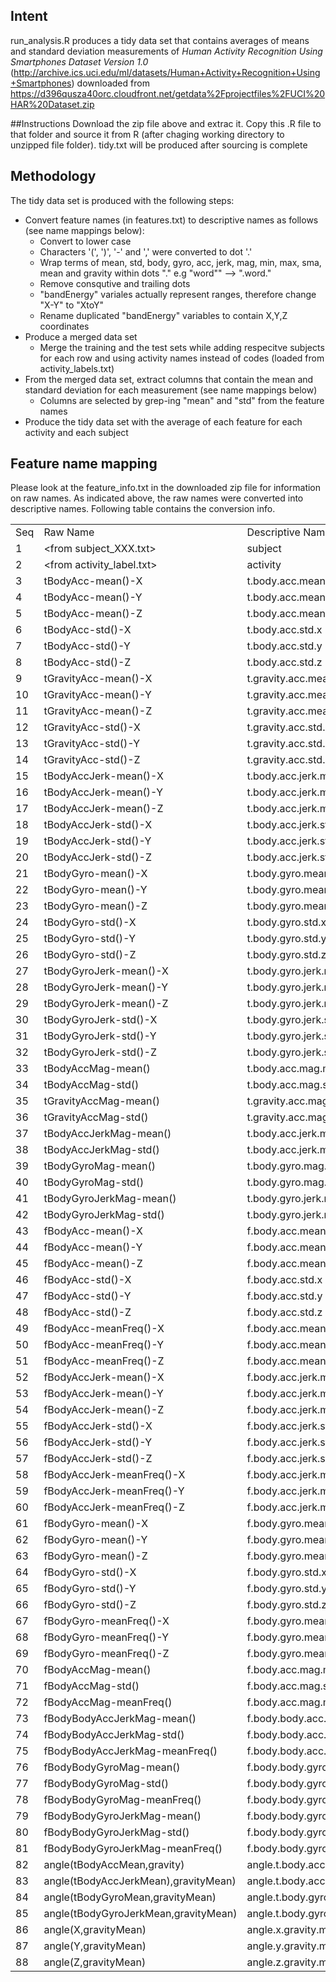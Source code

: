 
## Intent

run_analysis.R produces a tidy data set that contains averages of means and standard deviation measurements of *Human Activity Recognition Using Smartphones Dataset Version 1.0* (http://archive.ics.uci.edu/ml/datasets/Human+Activity+Recognition+Using+Smartphones) downloaded from https://d396qusza40orc.cloudfront.net/getdata%2Fprojectfiles%2FUCI%20HAR%20Dataset.zip

##Instructions
Download the zip file above and extrac it. Copy this .R file to that folder and source it from R (after chaging working directory to unzipped file folder). tidy.txt will be produced after sourcing is complete

## Methodology
The tidy data set is produced with the following steps:

* Convert feature names (in features.txt) to descriptive names as follows (see name mappings below):
   * Convert to lower case
   * Characters '(', ')', '-' and ',' were converted to dot '.'
   * Wrap terms of mean, std, body, gyro, acc, jerk, mag, min, max, sma, mean and gravity within dots "." e.g "word"" --> ".word."
   * Remove consqutive and trailing dots 
   * "bandEnergy" variales actually represent ranges, therefore change "X-Y" to "XtoY"
   * Rename duplicated "bandEnergy" variables to contain X,Y,Z coordinates
* Produce a merged data set
   * Merge the training and the test sets while adding respecitve subjects for each row and using activity names instead of codes (loaded from activity_labels.txt)
* From the merged data set, extract columns that contain the mean and standard deviation for each measurement (see name mappings below)
   * Columns are selected by grep-ing "mean" and "std" from the feature names
* Produce the tidy data set with the average of each feature for each activity and each subject

## Feature name mapping
Please look at the feature_info.txt in the downloaded zip file for information on raw names. As indicated above, the raw names were converted into descriptive names. Following table contains the conversion info.

<table>
<tr><td> Seq </td><td> Raw Name </td><td> Descriptive Name </td><tr>
<tr><td> 1 </td><td> &lt;from subject_XXX.txt&gt;</td><td>subject</td><tr>
<tr><td> 2 </td><td> &lt;from activity_label.txt&gt;</td><td>activity</td><tr>
<tr><td> 3 </td><td> tBodyAcc-mean()-X </td><td> t.body.acc.mean.x </td><tr>
<tr><td> 4 </td><td> tBodyAcc-mean()-Y </td><td> t.body.acc.mean.y </td><tr>
<tr><td> 5 </td><td> tBodyAcc-mean()-Z </td><td> t.body.acc.mean.z </td><tr>
<tr><td> 6 </td><td> tBodyAcc-std()-X </td><td> t.body.acc.std.x </td><tr>
<tr><td> 7 </td><td> tBodyAcc-std()-Y </td><td> t.body.acc.std.y </td><tr>
<tr><td> 8 </td><td> tBodyAcc-std()-Z </td><td> t.body.acc.std.z </td><tr>
<tr><td> 9 </td><td> tGravityAcc-mean()-X </td><td> t.gravity.acc.mean.x </td><tr>
<tr><td> 10 </td><td> tGravityAcc-mean()-Y </td><td> t.gravity.acc.mean.y </td><tr>
<tr><td> 11 </td><td> tGravityAcc-mean()-Z </td><td> t.gravity.acc.mean.z </td><tr>
<tr><td> 12 </td><td> tGravityAcc-std()-X </td><td> t.gravity.acc.std.x </td><tr>
<tr><td> 13 </td><td> tGravityAcc-std()-Y </td><td> t.gravity.acc.std.y </td><tr>
<tr><td> 14 </td><td> tGravityAcc-std()-Z </td><td> t.gravity.acc.std.z </td><tr>
<tr><td> 15 </td><td> tBodyAccJerk-mean()-X </td><td> t.body.acc.jerk.mean.x </td><tr>
<tr><td> 16 </td><td> tBodyAccJerk-mean()-Y </td><td> t.body.acc.jerk.mean.y </td><tr>
<tr><td> 17 </td><td> tBodyAccJerk-mean()-Z </td><td> t.body.acc.jerk.mean.z </td><tr>
<tr><td> 18 </td><td> tBodyAccJerk-std()-X </td><td> t.body.acc.jerk.std.x </td><tr>
<tr><td> 19 </td><td> tBodyAccJerk-std()-Y </td><td> t.body.acc.jerk.std.y </td><tr>
<tr><td> 20 </td><td> tBodyAccJerk-std()-Z </td><td> t.body.acc.jerk.std.z </td><tr>
<tr><td> 21 </td><td> tBodyGyro-mean()-X </td><td> t.body.gyro.mean.x </td><tr>
<tr><td> 22 </td><td> tBodyGyro-mean()-Y </td><td> t.body.gyro.mean.y </td><tr>
<tr><td> 23 </td><td> tBodyGyro-mean()-Z </td><td> t.body.gyro.mean.z </td><tr>
<tr><td> 24 </td><td> tBodyGyro-std()-X </td><td> t.body.gyro.std.x </td><tr>
<tr><td> 25 </td><td> tBodyGyro-std()-Y </td><td> t.body.gyro.std.y </td><tr>
<tr><td> 26 </td><td> tBodyGyro-std()-Z </td><td> t.body.gyro.std.z </td><tr>
<tr><td> 27 </td><td> tBodyGyroJerk-mean()-X </td><td> t.body.gyro.jerk.mean.x </td><tr>
<tr><td> 28 </td><td> tBodyGyroJerk-mean()-Y </td><td> t.body.gyro.jerk.mean.y </td><tr>
<tr><td> 29 </td><td> tBodyGyroJerk-mean()-Z </td><td> t.body.gyro.jerk.mean.z </td><tr>
<tr><td> 30 </td><td> tBodyGyroJerk-std()-X </td><td> t.body.gyro.jerk.std.x </td><tr>
<tr><td> 31 </td><td> tBodyGyroJerk-std()-Y </td><td> t.body.gyro.jerk.std.y </td><tr>
<tr><td> 32 </td><td> tBodyGyroJerk-std()-Z </td><td> t.body.gyro.jerk.std.z </td><tr>
<tr><td> 33 </td><td> tBodyAccMag-mean() </td><td> t.body.acc.mag.mean </td><tr>
<tr><td> 34 </td><td> tBodyAccMag-std() </td><td> t.body.acc.mag.std </td><tr>
<tr><td> 35 </td><td> tGravityAccMag-mean() </td><td> t.gravity.acc.mag.mean </td><tr>
<tr><td> 36 </td><td> tGravityAccMag-std() </td><td> t.gravity.acc.mag.std </td><tr>
<tr><td> 37 </td><td> tBodyAccJerkMag-mean() </td><td> t.body.acc.jerk.mag.mean </td><tr>
<tr><td> 38 </td><td> tBodyAccJerkMag-std() </td><td> t.body.acc.jerk.mag.std </td><tr>
<tr><td> 39 </td><td> tBodyGyroMag-mean() </td><td> t.body.gyro.mag.mean </td><tr>
<tr><td> 40 </td><td> tBodyGyroMag-std() </td><td> t.body.gyro.mag.std </td><tr>
<tr><td> 41 </td><td> tBodyGyroJerkMag-mean() </td><td> t.body.gyro.jerk.mag.mean </td><tr>
<tr><td> 42 </td><td> tBodyGyroJerkMag-std() </td><td> t.body.gyro.jerk.mag.std </td><tr>
<tr><td> 43 </td><td> fBodyAcc-mean()-X </td><td> f.body.acc.mean.x </td><tr>
<tr><td> 44 </td><td> fBodyAcc-mean()-Y </td><td> f.body.acc.mean.y </td><tr>
<tr><td> 45 </td><td> fBodyAcc-mean()-Z </td><td> f.body.acc.mean.z </td><tr>
<tr><td> 46 </td><td> fBodyAcc-std()-X </td><td> f.body.acc.std.x </td><tr>
<tr><td> 47 </td><td> fBodyAcc-std()-Y </td><td> f.body.acc.std.y </td><tr>
<tr><td> 48 </td><td> fBodyAcc-std()-Z </td><td> f.body.acc.std.z </td><tr>
<tr><td> 49 </td><td> fBodyAcc-meanFreq()-X </td><td> f.body.acc.mean.freq.x </td><tr>
<tr><td> 50 </td><td> fBodyAcc-meanFreq()-Y </td><td> f.body.acc.mean.freq.y </td><tr>
<tr><td> 51 </td><td> fBodyAcc-meanFreq()-Z </td><td> f.body.acc.mean.freq.z </td><tr>
<tr><td> 52 </td><td> fBodyAccJerk-mean()-X </td><td> f.body.acc.jerk.mean.x </td><tr>
<tr><td> 53 </td><td> fBodyAccJerk-mean()-Y </td><td> f.body.acc.jerk.mean.y </td><tr>
<tr><td> 54 </td><td> fBodyAccJerk-mean()-Z </td><td> f.body.acc.jerk.mean.z </td><tr>
<tr><td> 55 </td><td> fBodyAccJerk-std()-X </td><td> f.body.acc.jerk.std.x </td><tr>
<tr><td> 56 </td><td> fBodyAccJerk-std()-Y </td><td> f.body.acc.jerk.std.y </td><tr>
<tr><td> 57 </td><td> fBodyAccJerk-std()-Z </td><td> f.body.acc.jerk.std.z </td><tr>
<tr><td> 58 </td><td> fBodyAccJerk-meanFreq()-X </td><td> f.body.acc.jerk.mean.freq.x </td><tr>
<tr><td> 59 </td><td> fBodyAccJerk-meanFreq()-Y </td><td> f.body.acc.jerk.mean.freq.y </td><tr>
<tr><td> 60 </td><td> fBodyAccJerk-meanFreq()-Z </td><td> f.body.acc.jerk.mean.freq.z </td><tr>
<tr><td> 61 </td><td> fBodyGyro-mean()-X </td><td> f.body.gyro.mean.x </td><tr>
<tr><td> 62 </td><td> fBodyGyro-mean()-Y </td><td> f.body.gyro.mean.y </td><tr>
<tr><td> 63 </td><td> fBodyGyro-mean()-Z </td><td> f.body.gyro.mean.z </td><tr>
<tr><td> 64 </td><td> fBodyGyro-std()-X </td><td> f.body.gyro.std.x </td><tr>
<tr><td> 65 </td><td> fBodyGyro-std()-Y </td><td> f.body.gyro.std.y </td><tr>
<tr><td> 66 </td><td> fBodyGyro-std()-Z </td><td> f.body.gyro.std.z </td><tr>
<tr><td> 67 </td><td> fBodyGyro-meanFreq()-X </td><td> f.body.gyro.mean.freq.x </td><tr>
<tr><td> 68 </td><td> fBodyGyro-meanFreq()-Y </td><td> f.body.gyro.mean.freq.y </td><tr>
<tr><td> 69 </td><td> fBodyGyro-meanFreq()-Z </td><td> f.body.gyro.mean.freq.z </td><tr>
<tr><td> 70 </td><td> fBodyAccMag-mean() </td><td> f.body.acc.mag.mean </td><tr>
<tr><td> 71 </td><td> fBodyAccMag-std() </td><td> f.body.acc.mag.std </td><tr>
<tr><td> 72 </td><td> fBodyAccMag-meanFreq() </td><td> f.body.acc.mag.mean.freq </td><tr>
<tr><td> 73 </td><td> fBodyBodyAccJerkMag-mean() </td><td> f.body.body.acc.jerk.mag.mean </td><tr>
<tr><td> 74 </td><td> fBodyBodyAccJerkMag-std() </td><td> f.body.body.acc.jerk.mag.std </td><tr>
<tr><td> 75 </td><td> fBodyBodyAccJerkMag-meanFreq() </td><td> f.body.body.acc.jerk.mag.mean.freq </td><tr>
<tr><td> 76 </td><td> fBodyBodyGyroMag-mean() </td><td> f.body.body.gyro.mag.mean </td><tr>
<tr><td> 77 </td><td> fBodyBodyGyroMag-std() </td><td> f.body.body.gyro.mag.std </td><tr>
<tr><td> 78 </td><td> fBodyBodyGyroMag-meanFreq() </td><td> f.body.body.gyro.mag.mean.freq </td><tr>
<tr><td> 79 </td><td> fBodyBodyGyroJerkMag-mean() </td><td> f.body.body.gyro.jerk.mag.mean </td><tr>
<tr><td> 80 </td><td> fBodyBodyGyroJerkMag-std() </td><td> f.body.body.gyro.jerk.mag.std </td><tr>
<tr><td> 81 </td><td> fBodyBodyGyroJerkMag-meanFreq() </td><td> f.body.body.gyro.jerk.mag.mean.freq </td><tr>
<tr><td> 82 </td><td> angle(tBodyAccMean,gravity) </td><td> angle.t.body.acc.mean.gravity </td><tr>
<tr><td> 83 </td><td> angle(tBodyAccJerkMean),gravityMean) </td><td> angle.t.body.acc.jerk.mean.gravity.mean </td><tr>
<tr><td> 84 </td><td> angle(tBodyGyroMean,gravityMean) </td><td> angle.t.body.gyro.mean.gravity.mean </td><tr>
<tr><td> 85 </td><td> angle(tBodyGyroJerkMean,gravityMean) </td><td> angle.t.body.gyro.jerk.mean.gravity.mean </td><tr>
<tr><td> 86 </td><td> angle(X,gravityMean) </td><td> angle.x.gravity.mean </td><tr>
<tr><td> 87 </td><td> angle(Y,gravityMean) </td><td> angle.y.gravity.mean </td><tr>
<tr><td> 88 </td><td> angle(Z,gravityMean) </td><td> angle.z.gravity.mean </td><tr>
</table>
